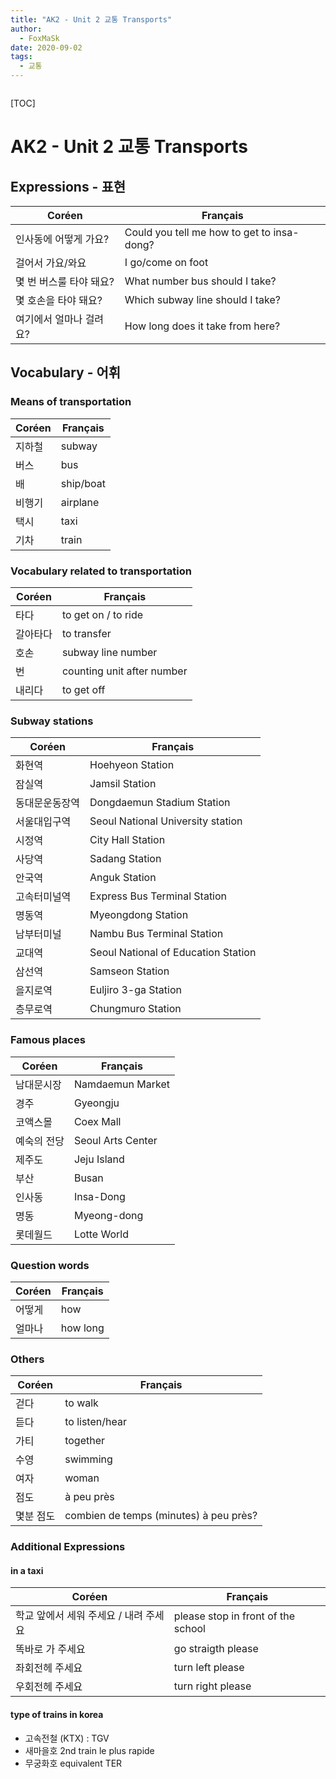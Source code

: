 ```yaml
---
title: "AK2 - Unit 2 교통 Transports"
author:
  - FoxMaSk
date: 2020-09-02
tags: 
  - 교통
---
```


```toc
```

[TOC]

# AK2 - Unit 2 교통 Transports

## Expressions - 표현

| Coréen       | Français                              |
| ------------ | ------------------------------------- |
| 인사동에 어떻게 가요? | Could you tell me how to get to insa-dong?                      |
| 걸어서 가요/와요 | I go/come on foot|
| 몇 번 버스룰 타야 돼요?  | What number bus should I take?                      |
| 몇 호손을 타야 돼요?         | Which subway line should I take?         |
| 여기에서 얼마나 걸려요?       | How long does it take from here?      |

## Vocabulary - 어휘

### Means of transportation

| Coréen | Français  |
| ------ | --------- |
| 지하철 | subway    |
| 버스   | bus       |
| 배     | ship/boat |
| 비행기 | airplane  |
| 택시   | taxi      |
| 기차       | train     |

### Vocabulary related to transportation

| Coréen       | Français                   |
| ------------ | -------------------------- |
| 타다         | to get on / to ride        |
| 갈아타다 | to transfer                |
| 호손       | subway line number         |
| 번         | counting unit after number |
| 내리다             | to get off                 |

### Subway stations

| Coréen       | Français                            |
| ------------ | ----------------------------------- |
| 화현역 | Hoehyeon Station                    |
| 잠실역| Jamsil Station                      |
| 동대문운동장역| Dongdaemun Stadium Station          |
| 서울대입구역| Seoul National University station   |
| 시정역| City Hall Station                   |
| 사당역| Sadang Station                      |
| 안국역| Anguk Station                       |
| 고속터미널역| Express Bus Terminal Station        |
| 명동역| Myeongdong Station                  |
| 남부터미널| Nambu Bus Terminal Station          |
| 교대역| Seoul National of Education Station |
| 삼선역| Samseon Station                     |
| 을지로역| Euljiro 3-ga Station                |
| 층무로역| Chungmuro Station                   |

### Famous places

| Coréen       | Français       |     
| ------------ | -------------- | 
| 남대문시장| Namdaemun Market  |     
| 경주| Gyeongju |     
| 코액스몰| Coex Mall    |    
| 예숙의 전당 | Seoul Arts Center |     
| 제주도 | Jeju Island  |     
| 부산 | Busan |     
| 인사동 | Insa-Dong    |    
| 명동 | Myeong-dong | 
| 롯데월드 | Lotte World  |     

### Question words

| Coréen       | Français       |     
| ------------ | -------------- | 
| 어떻게 | how|     
| 얼마나      | how long    |    

### Others

| Coréen | Français       |
| ------ | -------------- |
| 걷다   | to walk        |
| 듣다   | to listen/hear |
| 가티   | together       |
| 수영   | swimming       |
| 여자   | woman          |
| 점도   | à peu près     |
| 몇분 점도   | combien de temps (minutes) à peu près?               |

### Additional Expressions

#### in a taxi 

| Coréen | Français       |
| ------ | -------------- |
| 학교 앞에서 세워 주세요 / 내려 주세요 | please stop in front of the school        |
| 똑바로 가 주세요| go straigth please |
| 좌회전헤 주세요| turn left please       |
| 우회전헤 주세요 | turn right please|

####  type of trains in korea

* 고속전철 (KTX) : TGV
* 새마을호 2nd train le plus rapide
* 무궁화호 equivalent TER